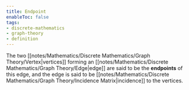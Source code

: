 ```yaml
---
title: Endpoint
enableToc: false
tags: 
- discrete-mathematics
- graph-theory
- definition
---
```


The two [[notes/Mathematics/Discrete Mathematics/Graph Theory/Vertex|vertices]] forming an [[notes/Mathematics/Discrete Mathematics/Graph Theory/Edge|edge]] are said to be the **endpoints** of this edge, and the edge is said to be [[notes/Mathematics/Discrete Mathematics/Graph Theory/Incidence Matrix|incidence]] to the vertices.